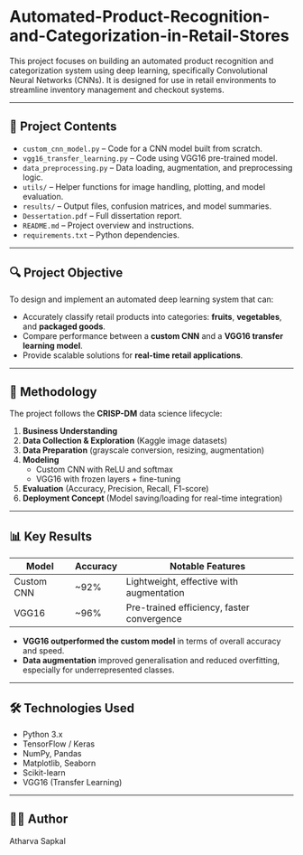 # Automated-Product-Recognition-and-Categorization-in-Retail-Stores
This project focuses on building an automated product recognition and categorization system using deep learning, specifically Convolutional Neural Networks (CNNs). It is designed for use in retail environments to streamline inventory management and checkout systems.

---

## 📁 Project Contents

- `custom_cnn_model.py` – Code for a CNN model built from scratch.
- `vgg16_transfer_learning.py` – Code using VGG16 pre-trained model.
- `data_preprocessing.py` – Data loading, augmentation, and preprocessing logic.
- `utils/` – Helper functions for image handling, plotting, and model evaluation.
- `results/` – Output files, confusion matrices, and model summaries.
- `Dessertation.pdf` – Full dissertation report.
- `README.md` – Project overview and instructions.
- `requirements.txt` – Python dependencies.

---

## 🔍 Project Objective

To design and implement an automated deep learning system that can:
- Accurately classify retail products into categories: **fruits**, **vegetables**, and **packaged goods**.
- Compare performance between a **custom CNN** and a **VGG16 transfer learning model**.
- Provide scalable solutions for **real-time retail applications**.

---

## 🧪 Methodology

The project follows the **CRISP-DM** data science lifecycle:
1. **Business Understanding**
2. **Data Collection & Exploration** (Kaggle image datasets)
3. **Data Preparation** (grayscale conversion, resizing, augmentation)
4. **Modeling**
   - Custom CNN with ReLU and softmax
   - VGG16 with frozen layers + fine-tuning
5. **Evaluation** (Accuracy, Precision, Recall, F1-score)
6. **Deployment Concept** (Model saving/loading for real-time integration)

---

## 📊 Key Results

| Model        | Accuracy | Notable Features |
|--------------|----------|------------------|
| Custom CNN   | ~92%     | Lightweight, effective with augmentation |
| VGG16        | ~96%     | Pre-trained efficiency, faster convergence |

- **VGG16 outperformed the custom model** in terms of overall accuracy and speed.
- **Data augmentation** improved generalisation and reduced overfitting, especially for underrepresented classes.

---

## 🛠️ Technologies Used

- Python 3.x
- TensorFlow / Keras
- NumPy, Pandas
- Matplotlib, Seaborn
- Scikit-learn
- VGG16 (Transfer Learning)

---
## 👨‍💻 Author
Atharva Sapkal
